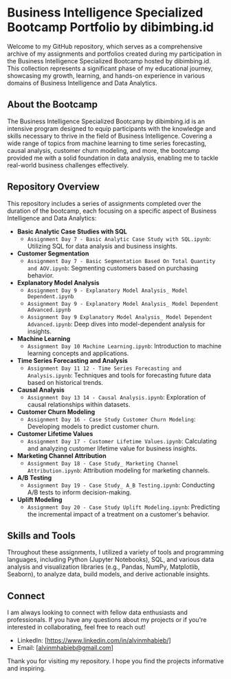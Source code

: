 # Business Intelligence Specialized Bootcamp Portfolio by dibimbing.id

Welcome to my GitHub repository, which serves as a comprehensive archive of my assignments and portfolios created during my participation in the Business Intelligence Specialized Bootcamp hosted by dibimbing.id. This collection represents a significant phase of my educational journey, showcasing my growth, learning, and hands-on experience in various domains of Business Intelligence and Data Analytics.

## About the Bootcamp

The Business Intelligence Specialized Bootcamp by dibimbing.id is an intensive program designed to equip participants with the knowledge and skills necessary to thrive in the field of Business Intelligence. Covering a wide range of topics from machine learning to time series forecasting, causal analysis, customer churn modeling, and more, the bootcamp provided me with a solid foundation in data analysis, enabling me to tackle real-world business challenges effectively.

## Repository Overview

This repository includes a series of assignments completed over the duration of the bootcamp, each focusing on a specific aspect of Business Intelligence and Data Analytics:

- **Basic Analytic Case Studies with SQL**
  - `Assignment Day 7 - Basic Analytic Case Study with SQL.ipynb`: Utilizing SQL for data analysis and business insights.
- **Customer Segmentation**
  - `Assignment Day 7 - Basic Segmentation Based On Total Quantity and AOV.ipynb`: Segmenting customers based on purchasing behavior.
- **Explanatory Model Analysis**
  - `Assignment Day 9 - Explanatory Model Analysis_ Model Dependent.ipynb`
  - `Assignment Day 9 - Explanatory Model Analysis_ Model Dependent Advanced.ipynb`
  - `Assignment Day 9 Explanatory Model Analysis_ Model Dependent Advanced.ipynb`: Deep dives into model-dependent analysis for insights.
- **Machine Learning**
  - `Assignment Day 10 Machine Learning.ipynb`: Introduction to machine learning concepts and applications.
- **Time Series Forecasting and Analysis**
  - `Assignment Day 11 12 - Time Series Forecasting and Analysis.ipynb`: Techniques and tools for forecasting future data based on historical trends.
- **Causal Analysis**
  - `Assignment Day 13 14 - Causal Analysis.ipynb`: Exploration of causal relationships within datasets.
- **Customer Churn Modeling**
  - `Assignment Day 16 - Case Study Customer Churn Modeling`: Developing models to predict customer churn.
- **Customer Lifetime Values**
  - `Assignment Day 17 - Customer Lifetime Values.ipynb`: Calculating and analyzing customer lifetime value for business insights.
- **Marketing Channel Attribution**
  - `Assignment Day 18 - Case Study_ Marketing Channel Attribution.ipynb`: Attribution modeling for marketing channels.
- **A/B Testing**
  - `Assignment Day 19 - Case Study_ A_B Testing.ipynb`: Conducting A/B tests to inform decision-making.
- **Uplift Modeling**
  - `Assignment Day 20 - Case Study Uplift Modeling.ipynb`: Predicting the incremental impact of a treatment on a customer's behavior.

## Skills and Tools

Throughout these assignments, I utilized a variety of tools and programming languages, including Python (Jupyter Notebooks), SQL, and various data analysis and visualization libraries (e.g., Pandas, NumPy, Matplotlib, Seaborn), to analyze data, build models, and derive actionable insights.

## Connect

I am always looking to connect with fellow data enthusiasts and professionals. If you have any questions about my projects or if you're interested in collaborating, feel free to reach out!

- LinkedIn: [https://www.linkedin.com/in/alvinmhabieb/]
- Email: [alvinmhabieb@gmail.com]

Thank you for visiting my repository. I hope you find the projects informative and inspiring.
